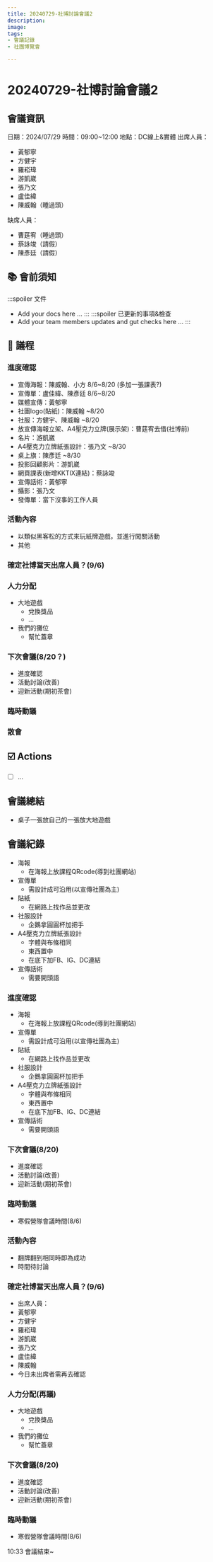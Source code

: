 ```yaml
---
title: 20240729-社博討論會議2
description:
image:
tags:
- 會議記錄
- 社團博覽會

---
```

# 20240729-社博討論會議2

## 會議資訊
日期：2024/07/29
時間：09:00~12:00
地點：DC線上&實體
出席人員：

- 黃郁寧
- 方健宇
- 羅崧瑋
- 游凱崴
- 張乃文
- 盧佳緯
- 陳威翰（睡過頭）

缺席人員：

- 曹莛宥（睡過頭）
- 蔡詠竣（請假）
- 陳彥廷（請假）

## 📚 會前須知

:::spoiler 文件
- Add your docs here ...
:::
:::spoiler 已更新的事項&檢查
- Add your team members updates and gut checks here ...
:::

## 📣 議程

### 進度確認

- 宣傳海報：陳威翰、小方 8/6~8/20 (多加一張課表?)
- 宣傳單：盧佳緯、陳彥廷  8/6~8/20
- 媒體宣傳：黃郁寧
- 社團logo(貼紙)：陳威翰 ~8/20
- 社服：方健宇、陳威翰 ~8/20
- 放宣傳海報立架、A4壓克力立牌(展示架)：曹莛宥去借(社博前)
- 名片：游凱崴
- A4壓克力立牌紙張設計：張乃文 ~8/30
- 桌上旗：陳彥廷 ~8/30
- 投影回顧影片：游凱崴
- 網頁課表(新增KKTIX連結)：蔡詠竣
- 宣傳話術：黃郁寧
- 攝影：張乃文
- 發傳單：當下沒事的工作人員

### 活動內容

- 以類似黑客松的方式來玩紙牌遊戲，並進行闖關活動
- 其他

### 確定社博當天出席人員？(9/6)

### 人力分配

- 大地遊戲
     - 兌換獎品
     - ...
- 我們的攤位
    - 幫忙蓋章 

### 下次會議(8/20？)

- 進度確認
- 活動討論(改善)
- 迎新活動(期初茶會)

### 臨時動議

<!--
寒假營隊會議時間？
-->

### 散會

## ☑️ Actions

- [ ] ... 

## 會議總結

- 桌子一張放自己的一張放大地遊戲
## 會議紀錄
- 海報
    - 在海報上放課程QRcode(導到社團網站)
- 宣傳單
    - 需設計成可沿用(以宣傳社團為主)
- 貼紙
    - 在網路上找作品並更改
- 社服設計
    - 企鵝拿圓圓杯加把手
- A4壓克力立牌紙張設計
    - 字體與布條相同 
    - 東西置中
    - 在底下加FB、IG、DC連結
- 宣傳話術
    - 需要開頭語
### 進度確認

- 海報
    - 在海報上放課程QRcode(導到社團網站)
- 宣傳單
    - 需設計成可沿用(以宣傳社團為主)
- 貼紙
    - 在網路上找作品並更改
- 社服設計
    - 企鵝拿圓圓杯加把手
- A4壓克力立牌紙張設計
    - 字體與布條相同 
    - 東西置中
    - 在底下加FB、IG、DC連結
- 宣傳話術
    - 需要開頭語
### 下次會議(8/20)

- 進度確認
- 活動討論(改善)
- 迎新活動(期初茶會)
### 臨時動議
- 寒假營隊會議時間(8/6)
### 活動內容
- 翻牌翻到相同時即為成功
- 時間待討論
### 確定社博當天出席人員？(9/6) 
- 出席人員：
- 黃郁寧
- 方健宇
- 羅崧瑋
- 游凱崴
- 張乃文
- 盧佳緯
- 陳威翰
- 今日未出席者需再去確認
### 人力分配(再議)

- 大地遊戲
     - 兌換獎品
     - ...
- 我們的攤位
    - 幫忙蓋章
### 下次會議(8/20)

- 進度確認
- 活動討論(改善)
- 迎新活動(期初茶會)
### 臨時動議
- 寒假營隊會議時間(8/6)
 
10:33 會議結束~